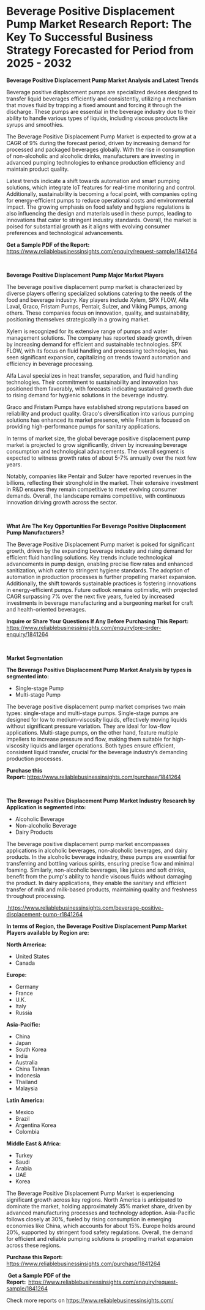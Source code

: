 <p><h1>Beverage Positive Displacement Pump Market Research Report: The Key To Successful Business Strategy Forecasted for Period from 2025 - 2032</h1></p><p><strong>Beverage Positive Displacement Pump Market Analysis and Latest Trends</strong></p>
<p><p>Beverage positive displacement pumps are specialized devices designed to transfer liquid beverages efficiently and consistently, utilizing a mechanism that moves fluid by trapping a fixed amount and forcing it through the discharge. These pumps are essential in the beverage industry due to their ability to handle various types of liquids, including viscous products like syrups and smoothies. </p><p>The Beverage Positive Displacement Pump Market is expected to grow at a CAGR of 9% during the forecast period, driven by increasing demand for processed and packaged beverages globally. With the rise in consumption of non-alcoholic and alcoholic drinks, manufacturers are investing in advanced pumping technologies to enhance production efficiency and maintain product quality. </p><p>Latest trends indicate a shift towards automation and smart pumping solutions, which integrate IoT features for real-time monitoring and control. Additionally, sustainability is becoming a focal point, with companies opting for energy-efficient pumps to reduce operational costs and environmental impact. The growing emphasis on food safety and hygiene regulations is also influencing the design and materials used in these pumps, leading to innovations that cater to stringent industry standards. Overall, the market is poised for substantial growth as it aligns with evolving consumer preferences and technological advancements.</p></p>
<p><strong>Get a Sample PDF of the Report:&nbsp;</strong> <a href="https://www.reliablebusinessinsights.com/enquiry/request-sample/1841264?utm_campaign=2769&utm_medium=2&utm_source=Github&utm_content=ia&utm_term=28022025&utm_id=beverage-positive-displacement-pump">https://www.reliablebusinessinsights.com/enquiry/request-sample/1841264</a></p>
<p>&nbsp;</p>
<p><strong>Beverage Positive Displacement Pump Major Market Players</strong></p>
<p><p>The beverage positive displacement pump market is characterized by diverse players offering specialized solutions catering to the needs of the food and beverage industry. Key players include Xylem, SPX FLOW, Alfa Laval, Graco, Fristam Pumps, Pentair, Sulzer, and Viking Pumps, among others. These companies focus on innovation, quality, and sustainability, positioning themselves strategically in a growing market.</p><p>Xylem is recognized for its extensive range of pumps and water management solutions. The company has reported steady growth, driven by increasing demand for efficient and sustainable technologies. SPX FLOW, with its focus on fluid handling and processing technologies, has seen significant expansion, capitalizing on trends toward automation and efficiency in beverage processing.</p><p>Alfa Laval specializes in heat transfer, separation, and fluid handling technologies. Their commitment to sustainability and innovation has positioned them favorably, with forecasts indicating sustained growth due to rising demand for hygienic solutions in the beverage industry.</p><p>Graco and Fristam Pumps have established strong reputations based on reliability and product quality. Graco's diversification into various pumping solutions has enhanced its market presence, while Fristam is focused on providing high-performance pumps for sanitary applications.</p><p>In terms of market size, the global beverage positive displacement pump market is projected to grow significantly, driven by increasing beverage consumption and technological advancements. The overall segment is expected to witness growth rates of about 5-7% annually over the next few years.</p><p>Notably, companies like Pentair and Sulzer have reported revenues in the billions, reflecting their stronghold in the market. Their extensive investment in R&D ensures they remain competitive to meet evolving consumer demands. Overall, the landscape remains competitive, with continuous innovation driving growth across the sector.</p></p>
<p>&nbsp;</p>
<p><strong>What Are The Key Opportunities For Beverage Positive Displacement Pump Manufacturers?</strong></p>
<p><p>The Beverage Positive Displacement Pump market is poised for significant growth, driven by the expanding beverage industry and rising demand for efficient fluid handling solutions. Key trends include technological advancements in pump design, enabling precise flow rates and enhanced sanitization, which cater to stringent hygiene standards. The adoption of automation in production processes is further propelling market expansion. Additionally, the shift towards sustainable practices is fostering innovations in energy-efficient pumps. Future outlook remains optimistic, with projected CAGR surpassing 7% over the next five years, fueled by increased investments in beverage manufacturing and a burgeoning market for craft and health-oriented beverages.</p></p>
<p><strong>Inquire or Share Your Questions If Any Before Purchasing This Report:</strong> <a href="https://www.reliablebusinessinsights.com/enquiry/pre-order-enquiry/1841264?utm_campaign=2769&utm_medium=2&utm_source=Github&utm_content=ia&utm_term=28022025&utm_id=beverage-positive-displacement-pump">https://www.reliablebusinessinsights.com/enquiry/pre-order-enquiry/1841264</a></p>
<p>&nbsp;</p>
<p><strong>Market Segmentation</strong></p>
<p><strong>The Beverage Positive Displacement Pump Market Analysis by types is segmented into:</strong></p>
<p><ul><li>Single-stage Pump</li><li>Multi-stage Pump</li></ul></p>
<p><p>The beverage positive displacement pump market comprises two main types: single-stage and multi-stage pumps. Single-stage pumps are designed for low to medium-viscosity liquids, effectively moving liquids without significant pressure variation. They are ideal for low-flow applications. Multi-stage pumps, on the other hand, feature multiple impellers to increase pressure and flow, making them suitable for high-viscosity liquids and larger operations. Both types ensure efficient, consistent liquid transfer, crucial for the beverage industry’s demanding production processes.</p></p>
<p><strong>Purchase this Report:&nbsp;</strong><a href="https://www.reliablebusinessinsights.com/purchase/1841264?utm_campaign=2769&utm_medium=2&utm_source=Github&utm_content=ia&utm_term=28022025&utm_id=beverage-positive-displacement-pump">https://www.reliablebusinessinsights.com/purchase/1841264</a></p>
<p>&nbsp;</p>
<p><strong>The Beverage Positive Displacement Pump Market Industry Research by Application is segmented into:</strong></p>
<p><ul><li>Alcoholic Beverage</li><li>Non-alcoholic Beverage</li><li>Dairy Products</li></ul></p>
<p><p>The beverage positive displacement pump market encompasses applications in alcoholic beverages, non-alcoholic beverages, and dairy products. In the alcoholic beverage industry, these pumps are essential for transferring and bottling various spirits, ensuring precise flow and minimal foaming. Similarly, non-alcoholic beverages, like juices and soft drinks, benefit from the pump's ability to handle viscous fluids without damaging the product. In dairy applications, they enable the sanitary and efficient transfer of milk and milk-based products, maintaining quality and freshness throughout processing.</p></p>
<p><a href="https://www.reliablebusinessinsights.com/beverage-positive-displacement-pump-r1841264?utm_campaign=2769&utm_medium=2&utm_source=Github&utm_content=ia&utm_term=28022025&utm_id=beverage-positive-displacement-pump">&nbsp;https://www.reliablebusinessinsights.com/beverage-positive-displacement-pump-r1841264</a></p>
<p><strong>In terms of Region, the Beverage Positive Displacement Pump Market Players available by Region are:</strong></p>
<p>
    <p> <strong> North America: </strong>
        <ul>
            <li>United States</li>
            <li>Canada</li>
        </ul>
        </p> 
    <p> <strong> Europe: </strong>
        <ul>
            <li>Germany</li>
            <li>France</li>
            <li>U.K.</li>
            <li>Italy</li>
            <li>Russia</li>
        </ul>
        </p> 
    <p> <strong> Asia-Pacific: </strong>
        <ul>
            <li>China</li>
            <li>Japan</li>
            <li>South Korea</li>
            <li>India</li>
            <li>Australia</li>
            <li>China Taiwan</li>
            <li>Indonesia</li>
            <li>Thailand</li>
            <li>Malaysia</li>
        </ul>
        </p> 
    <p> <strong> Latin America: </strong>
        <ul>
            <li>Mexico</li>
            <li>Brazil</li>
            <li>Argentina Korea</li>
            <li>Colombia</li>
        </ul>
        </p> 
    <p> <strong> Middle East & Africa: </strong>
        <ul>
            <li>Turkey</li>
            <li>Saudi</li>
            <li>Arabia</li>
            <li>UAE</li>
            <li>Korea</li>
        </ul>
    </p>
    </p>
<p><p>The Beverage Positive Displacement Pump Market is experiencing significant growth across key regions. North America is anticipated to dominate the market, holding approximately 35% market share, driven by advanced manufacturing processes and technology adoption. Asia-Pacific follows closely at 30%, fueled by rising consumption in emerging economies like China, which accounts for about 15%. Europe holds around 20%, supported by stringent food safety regulations. Overall, the demand for efficient and reliable pumping solutions is propelling market expansion across these regions.</p></p>
<p><strong>Purchase this Report: </strong><a href="https://www.reliablebusinessinsights.com/purchase/1841264?utm_campaign=2769&utm_medium=2&utm_source=Github&utm_content=ia&utm_term=28022025&utm_id=beverage-positive-displacement-pump">https://www.reliablebusinessinsights.com/purchase/1841264</a></p>
<p>&nbsp;<strong>Get a Sample PDF of the Report:&nbsp;&nbsp;</strong><a href="https://www.reliablebusinessinsights.com/enquiry/request-sample/1841264?utm_campaign=2769&utm_medium=2&utm_source=Github&utm_content=ia&utm_term=28022025&utm_id=beverage-positive-displacement-pump">https://www.reliablebusinessinsights.com/enquiry/request-sample/1841264</a></p>
<p><strong></strong></p>
<p>Check more reports on <a href="https://www.reliablebusinessinsights.com/?utm_campaign=2769&utm_medium=2&utm_source=Github&utm_content=ia&utm_term=28022025&utm_id=beverage-positive-displacement-pump">https://www.reliablebusinessinsights.com/</a></p>